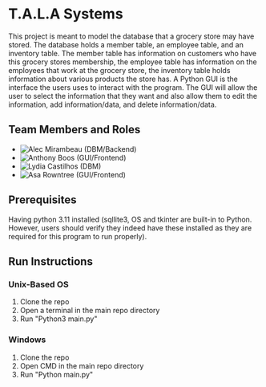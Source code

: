 # T.A.L.A Systems

This project is meant to model the database that a grocery store may have stored. The database holds a member table, an employee table, and an inventory table. The member table has information on customers who have this grocery stores membership, the employee table has information on the employees that work at the grocery store, the inventory table holds information about various products the store has.
A Python GUI is the interface the users uses to interact with the program. The GUI will allow the user to select the information that they want and also allow them to edit the information, add information/data, and delete information/data. 

## Team Members and Roles

* ![Alec Mirambeau](https://github.com/alec202/CIS350-HW2-Mirambeau) (DBM/Backend)
* ![Anthony Boos](https://github.com/anthonyboos559/CIS350-HW2-Boos) (GUI/Frontend)
* ![Lydia Castilhos](https://github.com/lydecast/CIS350-HW2-Castilhos) (DBM) 
* ![Asa Rowntree](https://github.com/AsaRowntree/CIS350-HW2_Rowntree) (GUI/Frontend)

## Prerequisites
Having python 3.11 installed (sqllite3, OS and tkinter are built-in to Python. However, users should verify they indeed have these installed as they are required for this program to run properly).

## Run Instructions

### Unix-Based OS
1. Clone the repo
2. Open a terminal in the main repo directory
3. Run "Python3 main.py"

### Windows
1. Clone the repo
2. Open CMD in the main repo directory
3. Run "Python main.py"
